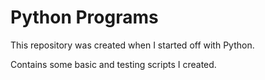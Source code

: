 # Python Programs

This repository was created when I started off with Python. 

Contains some basic and testing scripts I created. 
